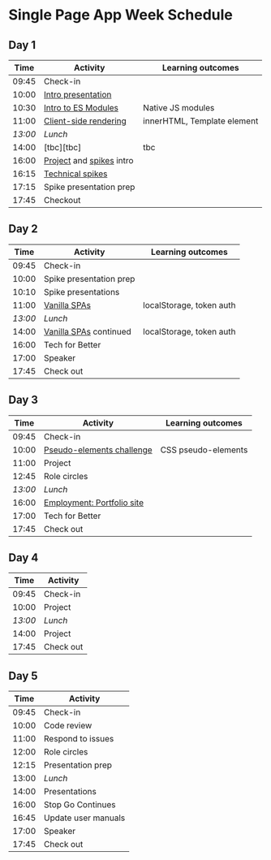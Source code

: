 # Single Page App Week Schedule

## Day 1

| Time    | Activity                                 | Learning outcomes           |
| ------- | ---------------------------------------- | --------------------------- |
| 09:45   | Check-in                                 |                             |
| 10:00   | [Intro presentation][intro-pres-20]      |                             |
| 10:30   | [Intro to ES Modules][learn-esm-30]      | Native JS modules           |
| 11:00   | [Client-side rendering][learn-rendering-120] | innerHTML, Template element |
| _13:00_ | _Lunch_                                  |                             |
| 14:00   | [tbc][tbc]                               | tbc                         |
| 16:00   | [Project][project-5] and [spikes][spikes-10] intro |                   |
| 16:15   | [Technical spikes][spikes-10]            |                             |
| 17:15   | Spike presentation prep                  |                             |
| 17:45   | Checkout                                 |                             |

[intro-pres-20]: https://hackmd.io/@fac/r1fH42HOU
[learn-esm-30]: https://github.com/oliverjam/learn-es-modules
[learn-rendering-120]: https://github.com/oliverjam/learn-dom-rendering
[learn-routing]: https://github.com/oliverjam/learn-client-side-routing
[project-5]: https://founders-and-coders.gitbook.io/coursebook/curriculum/fullstack-app/project
[spikes-10]: https://founders-and-coders.gitbook.io/coursebook/curriculum/fullstack-app/spikes

## Day 2

| Time    | Activity                             | Learning outcomes        |
| ------- | ------------------------------------ | ------------------------ |
| 09:45   | Check-in                             |                          |
| 10:00   | Spike presentation prep              |                          |
| 10:10   | Spike presentations                  |                          |
| 11:00   | [Vanilla SPAs][learn-spas]           | localStorage, token auth |
| _13:00_ | _Lunch_                              |                          |
| 14:00   | [Vanilla SPAs][learn-spas] continued | localStorage, token auth |
| 16:00   | Tech for Better                      |                          |
| 17:00   | Speaker                              |                          |
| 17:45   | Check out                            |                          |

[learn-spas]: https://github.com/oliverjam/learn-vanilla-spas

## Day 3

| Time    | Activity                               | Learning outcomes   |
| ------- | -------------------------------------- | ------------------- |
| 09:45   | Check-in                               |                     |
| 10:00   | [Pseudo-elements challenge][pseudo-mc-60] | CSS pseudo-elements |
| 11:00   | Project                                |                     |
| 12:45   | Role circles                           |                     |
| _13:00_ | _Lunch_                                |                     |
| 16:00   | [Employment: Portfolio site][employment-60]|                 |
| 17:00   | Tech for Better                        |                     |
| 17:45   | Check out                              |                     |

[pseudo-mc-60]: https://github.com/oliverjam/css-pseudo-element-challenge
[employment-60]: https://hackmd.io/@fac/BJKpHm2fw

## Day 4

| Time    | Activity |
| ------- | -------- |
| 09:45   | Check-in |
| 10:00   | Project  |
| _13:00_ | _Lunch_  |
| 14:00   | Project  |
| 17:45   | Check out|

## Day 5

| Time  | Activity            |
| ----- | ------------------- |
| 09:45 | Check-in            |
| 10:00 | Code review         |
| 11:00 | Respond to issues   |
| 12:00 | Role circles        |
| 12:15 | Presentation prep   |
| 13:00 | _Lunch_             |
| 14:00 | Presentations       |
| 16:00 | Stop Go Continues   |
| 16:45 | Update user manuals |
| 17:00 | Speaker             |
| 17:45 | Check out           |